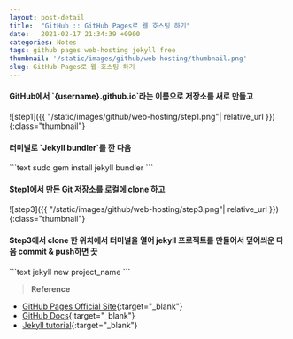 ```yaml
---
layout: post-detail
title:  "GitHub :: GitHub Pages로 웹 호스팅 하기"
date:   2021-02-17 21:34:39 +0900
categories: Notes
tags: github pages web-hosting jekyll free
thumbnail: '/static/images/github/web-hosting/thumbnail.png'
slug: GitHub-Pages로-웹-호스팅-하기
--- 
```


<div markdown="1" class="stepper text">
<h4 markdown="1" data-step="1" class="title">
    GitHub에서 `{username}.github.io`라는 이름으로 저장소를 새로 만들고
</h4>
![step1]({{ "/static/images/github/web-hosting/step1.png"| relative_url }}){:class="thumbnail"}
</div>



<div markdown="1" class="stepper text mt-3">
<h4 markdown="1" data-step="2" class="title">
    터미널로 `Jekyll bundler`를 깐 다음
</h4>
```text 
    sudo gem install jekyll bundler
```
</div>


<div markdown="1" class="stepper text mt-3">
<h4 markdown="1" data-step="3" class="title">
    Step1에서 만든  Git 저장소를 로컬에 clone 하고
</h4>
![step3]({{ "/static/images/github/web-hosting/step3.png"| relative_url }}){:class="thumbnail"}
</div>
          

<div markdown="1" class="stepper text mt-3 mb-4">
<h4 markdown="1" data-step="4" class="title">
    Step3에서 clone 한 위치에서 터미널을 열어 jekyll 프로젝트를 만들어서 덮어씌운 다음 commit & push하면 끗
</h4>
```text 
    jekyll new project_name
```
</div>

    
> **Reference**
* [GitHub Pages Official Site](https://pages.github.com/){:target="_blank"}
* [GitHub Docs](https://docs.github.com/en/github/working-with-github-pages){:target="_blank"}
* [Jekyll tutorial](https://jekyllrb-ko.github.io/docs/step-by-step/01-setup/){:target="_blank"}
